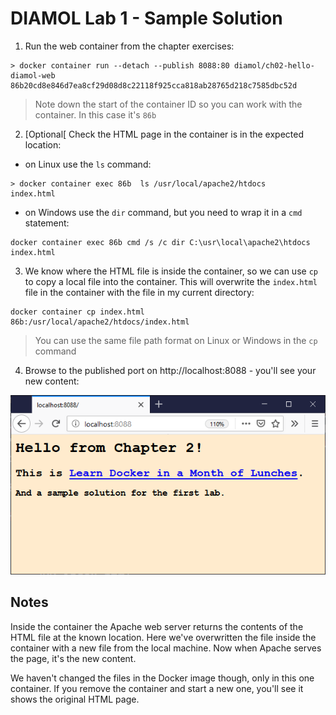 # DIAMOL Lab 1 - Sample Solution

1. Run the web container from the chapter exercises:

```
> docker container run --detach --publish 8088:80 diamol/ch02-hello-diamol-web
86b20cd8e846d7ea8cf29d08d8c22118f925cca818ab28765d218c7585dbc52d
```

> Note down the start of the container ID so you can work with the container. In this case it's `86b`

2. [Optional[ Check the HTML page in the container is in the expected location:

- on Linux use the `ls` command:

```
> docker container exec 86b  ls /usr/local/apache2/htdocs
index.html
```

- on Windows use the `dir` command, but you need to wrap it in a `cmd` statement:

```
docker container exec 86b cmd /s /c dir C:\usr\local\apache2\htdocs
index.html
```

3. We know where the HTML file is inside the container, so we can use `cp` to copy a local file into the container. This will overwrite the `index.html` file in the container with the file in my current directory:

```
docker container cp index.html 86b:/usr/local/apache2/htdocs/index.html
```

> You can use the same file path format on Linux or Windows in the `cp` command

4. Browse to the published port on http://localhost:8088 - you'll see your new content:

![](new-website.png)

## Notes

Inside the container the Apache web server returns the contents of the HTML file at the known location. Here we've overwritten the file inside the container with a new file from the local machine. Now when Apache serves the page, it's the new content.

We haven't changed the files in the Docker image though, only in this one container. If you remove the container and start a new one, you'll see it shows the original HTML page.
